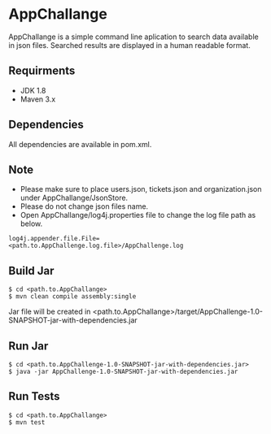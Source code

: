 # AppChallange

AppChallange is a simple command line aplication to search data available in json files. Searched results are displayed in a human readable format.

Requirments
------------

* JDK 1.8 
* Maven 3.x

Dependencies
------------
All dependencies are available in pom.xml.

Note
------------
* Please make sure to place users.json, tickets.json and organization.json under AppChallange/JsonStore.
* Please do not change json files name.
* Open AppChallange/log4j.properties file to change the log file path as below.
```
log4j.appender.file.File=<path.to.AppChallenge.log.file>/AppChallenge.log
```

Build Jar
------------
```
$ cd <path.to.AppChallange>
$ mvn clean compile assembly:single
```
Jar file will be created in <path.to.AppChallange>/target/AppChallenge-1.0-SNAPSHOT-jar-with-dependencies.jar

Run Jar
------------
```
$ cd <path.to.AppChallenge-1.0-SNAPSHOT-jar-with-dependencies.jar>
$ java -jar AppChallenge-1.0-SNAPSHOT-jar-with-dependencies.jar
```

Run Tests
------------
```
$ cd <path.to.AppChallange>
$ mvn test
```
